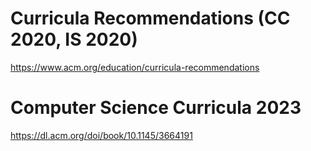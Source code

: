 # Curricula Recommendations (CC 2020, IS 2020)
https://www.acm.org/education/curricula-recommendations

# Computer Science Curricula 2023
https://dl.acm.org/doi/book/10.1145/3664191